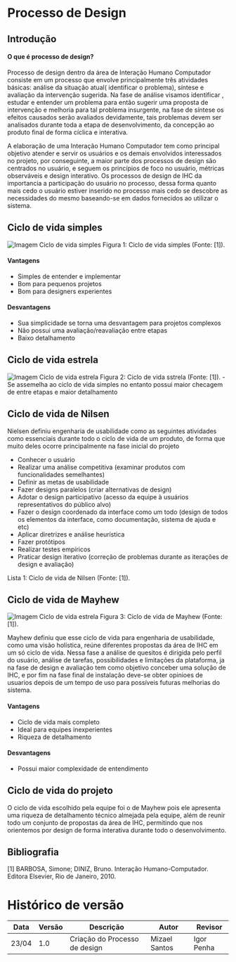 # Processo de Design
## Introdução

#### O que é processo de design?
Processo de design dentro da área de Interação Humano Computador consiste em um processo que envolve principalmente três atividades básicas: análise da situação atual( identificar o problema), síntese e avaliação da intervenção sugerida. Na fase de  análise visamos identificar , estudar e entender um problema para então sugerir uma proposta de intervenção e melhoria para tal problema insurgente, na fase de síntese os efeitos causados serão avaliados devidamente, tais problemas devem ser analisados durante toda a etapa de desenvolvimento, da concepção ao produto final de forma cíclica e interativa.

A elaboração de uma Interação Humano Computador tem como principal objetivo atender e servir os usuários e os demais envolvidos interessados no projeto, por conseguinte, a maior parte dos processos de design são centrados no usuário, e seguem os princípios de foco no usuário, métricas observáveis e design interativo. Os processos de design de IHC da importancia a participação do usuário no processo, dessa forma quanto mais cedo o usuário estiver inserido no processo mais cedo se descobre as necessidades do mesmo baseando-se em dados fornecidos ao utilizar o sistema.

## Ciclo de vida simples
<img title="a title" alt="Imagem Ciclo de vida simples" src="https://github.com/Interacao-Humano-Computador/2023.1-VLC/blob/8-Processo-de-design/docs/img/processo-design/ciclosimples.png">
Figura 1: Ciclo de vida simples (Fonte: [1]).

#### Vantagens
- Simples de entender e implementar
- Bom para pequenos projetos
- Bom para designers experientes 

#### Desvantagens
- Sua simplicidade se torna uma desvantagem para projetos complexos
- Não possui uma avaliação/reavaliação entre etapas 
- Baixo detalhamento

## Ciclo de vida estrela
<img title="a title" alt="Imagem Ciclo de vida estrela" src="https://github.com/Interacao-Humano-Computador/2023.1-VLC/blob/8-Processo-de-design/docs/img/processo-design/cicloestrela.png">
Figura 2: Ciclo de vida sstrela (Fonte: [1]).
- Se assemelha ao ciclo de vida simples no entanto possui maior checagem de entre etapas e maior detalhamento

## Ciclo de vida de Nilsen

Nielsen definiu engenharia de usabilidade como as seguintes atividades como essenciais durante todo o ciclo de vida de um produto, de forma que muito deles ocorre principalmente na fase inicial do projeto
- Conhecer o usuário
- Realizar uma análise competitiva (examinar produtos com funcionalidades semelhantes)
- Definir as metas de usabilidade
- Fazer designs paralelos (criar alternativas de design)
- Adotar o design participativo (acesso da equipe à usuários representativos do público alvo)
- Fazer o design coordenado da interface como um todo (design de todos os elementos da interface, como documentação, sistema de ajuda e etc)
- Aplicar diretrizes e análise heurística
- Fazer protótipos
- Realizar testes empíricos
- Praticar design iterativo (correção de problemas durante as iterações de design e avaliação)

Lista 1: Ciclo de vida de Nilsen (Fonte: [1]).

## Ciclo de vida de Mayhew
<img title="a title" alt="Imagem Ciclo de vida estrela" src="https://github.com/Interacao-Humano-Computador/2023.1-VLC/blob/8-Processo-de-design/docs/img/processo-design/ciclodemayhew.png">
Figura 3: Ciclo de vida de Mayhew (Fonte: [1]).

Mayhew definiu que esse ciclo de vida para engenharia de usabilidade, como uma visão holística, reúne diferentes propostas da área de IHC em um só ciclo de vida. Nessa fase a análise de quesitos é dirigida pelo perfil do usuário, análise de tarefas, possibilidades e limitações da plataforma, ja na fase de design e avaliação tem como objetivo conceber uma solução de IHC, e por fim na fase final de instalação deve-se obter opinioes de usuarios depois de um tempo de uso para possíveis futuras melhorias do sistema. 

#### Vantagens
- Ciclo de vida mais completo
- Ideal para equipes inexperientes
- Riqueza de detalhamento

#### Desvantagens
- Possui maior complexidade de entendimento

## Ciclo de vida do projeto 
O ciclo de vida escolhido pela equipe foi o de Mayhew pois ele apresenta uma riqueza de detalhamento técnico almejada pela equipe, além de reunir todo um conjunto de propostas da área de IHC, permitindo que nos orientemos por design de forma interativa durante todo o desenvolvimento.

## Bibliografia
[1] BARBOSA, Simone; DINIZ, Bruno. Interação Humano-Computador. Editora Elsevier, Rio de Janeiro, 2010.


# Histórico de versão
| Data | Versão | Descrição | Autor | Revisor |
|------|--------|-----------|-------|---------|
| 23/04 | 1.0 | Criação do Processo de design | Mizael Santos | Igor Penha |

